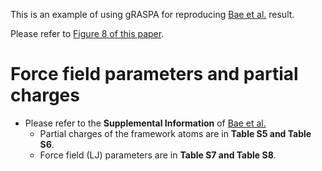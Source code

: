 This is an example of using gRASPA for reproducing [Bae et al.](https://pubs.acs.org/doi/10.1021/la800555x) result.

Please refer to [Figure 8 of this paper](https://pubs.acs.org/cms/10.1021/la800555x/asset/images/medium/la-2008-00555x_0002.gif). 

# Force field parameters and partial charges
* Please refer to the **Supplemental Information** of [Bae et al.](https://pubs.acs.org/doi/10.1021/la800555x)
  * Partial charges of the framework atoms are in **Table S5 and Table S6**.
  * Force field (LJ) parameters are in **Table S7 and Table S8**.
